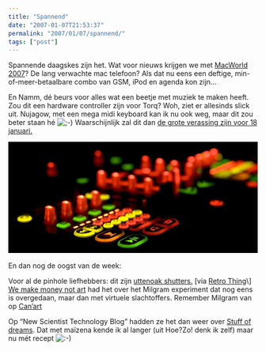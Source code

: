 ```yaml
---
title: "Spannend"
date: "2007-01-07T21:53:37"
permalink: "2007/01/07/spannend/"
tags: ["post"]
---
```

Spannende daagskes zijn het. Wat voor nieuws krijgen we met [MacWorld 2007](http://waffle.wootest.net/2007/01/01/mwsf2007countdown/ "http://waffle.wootest.net/2007/01/01/mwsf2007countdown/")? De lang verwachte mac telefoon? Als dat nu eens een deftige, min-of-meer-betaalbare combo van GSM, iPod en agenda kon zijn…

En Namm, dé beurs voor alles wat een beetje met muziek te maken heeft. Zou dit een hardware controller zijn voor Torq? Woh, ziet er allesinds slick uit. Nujagow, met een mega midi keyboard kan ik nu ook weg, maar dit zou beter staan hé ![;-)](http://www.donebysimon.be/blog/wp-includes/images/smilies/icon_wink.gif) Waarschijnlijk zal dit dan [de grote verassing zijn voor 18 januari.](http://www.torq-dj.com/forum/viewtopic.php?p=2214#2214 "http://www.torq-dj.com/forum/viewtopic.php?p=2214#2214")

[![m-audio](/images/blog/2007/01/maudionamm.jpg)](http://blog.myspace.com/index.cfm?fuseaction=blog.view&friendID=97838376&blogID=210349595&MyToken=2b6c4e22-cd84-4d19-b8c5-3e5d21bb5f67 "http://blog.myspace.com/index.cfm?fuseaction=blog.view&friendID=97838376&blogID=210349595&MyToken=2b6c4e22-cd84-4d19-b8c5-3e5d21bb5f67")

En dan nog de oogst van de week:

Voor al de pinhole liefhebbers: dit zijn [uttenoak shutters.](http://www.8banners.com/index.php "http://www.8banners.com/index.php") \[via [Retro Thing](http://www.retrothing.com/2007/01/eightbanners_pi.html "http://www.retrothing.com/2007/01/eightbanners_pi.html")\]  
[We make money not art](http://feeds.we-make-money-not-art.com/~r/wmmna/~3/71081654/009246.php "http://feeds.we-make-money-not-art.com/~r/wmmna/~3/71081654/009246.php") had het over het Milgram experiment dat nog eens is overgedaan, maar dan met virtuele slachtoffers. Remember Milgram van op [Can’art](http://www.donebysimon.be/2006/09/18/dat-was-me-het-weekend-wel/ "http://www.donebysimon.be/2006/09/18/dat-was-me-het-weekend-wel/")

Op “New Scientist Technology Blog” hadden ze het dan weer over [Stuff of dreams](http://www.newscientist.com/blog/technology/2006/12/stuff-of-dreams.html "http://www.newscientist.com/blog/technology/2006/12/stuff-of-dreams.html"). Dat met maïzena kende ik al langer (uit Hoe?Zo! denk ik zelf) maar nu mét recept ![:-)](http://www.donebysimon.be/blog/wp-includes/images/smilies/icon_smile.gif)
